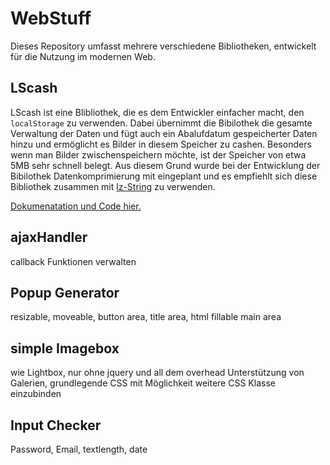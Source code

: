 # WebStuff
Dieses Repository umfasst mehrere verschiedene Bibliotheken, entwickelt für die Nutzung im modernen Web.

## LScash
LScash ist eine Blibliothek, die es dem Entwickler einfacher macht, den ```localStorage``` zu verwenden. Dabei übernimmt die Bibilothek die gesamte Verwaltung der Daten und fügt auch ein Abalufdatum gespeicherter Daten hinzu und ermöglicht es Bilder in diesem Speicher zu cashen. Besonders wenn man Bilder zwischenspeichern möchte, ist der Speicher von etwa 5MB sehr schnell belegt. Aus diesem Grund wurde bei der Entwicklung der Bibilothek Datenkomprimierung mit eingeplant und es empfiehlt sich diese Bibliothek zusammen mit [lz-String](https://github.com/pieroxy/lz-string) zu verwenden.

[Dokumenatation und Code hier.](../master/LScash/README.md)

## ajaxHandler
callback Funktionen verwalten

## Popup Generator
resizable, moveable, button area, title area, html fillable main area

## simple Imagebox
wie Lightbox, nur ohne jquery und all dem overhead
Unterstützung von Galerien, grundlegende CSS mit Möglichkeit weitere CSS Klasse einzubinden

## Input Checker
Password, Email, textlength, date
